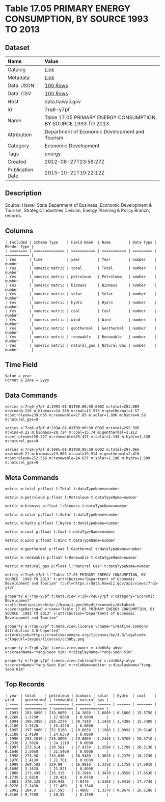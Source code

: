 # Table 17.05 PRIMARY ENERGY CONSUMPTION, BY SOURCE 1993 TO 2013

## Dataset

| Name | Value |
| :--- | :---- |
| Catalog | [Link](https://catalog.data.gov/dataset/table-17-05-primary-energy-consumption-by-source-1993-to-2012) |
| Metadata | [Link](https://data.hawaii.gov/api/views/7rq6-y7pf) |
| Data: JSON | [100 Rows](https://data.hawaii.gov/api/views/7rq6-y7pf/rows.json?max_rows=100) |
| Data: CSV | [100 Rows](https://data.hawaii.gov/api/views/7rq6-y7pf/rows.csv?max_rows=100) |
| Host | data.hawaii.gov |
| Id | 7rq6-y7pf |
| Name | Table 17.05 PRIMARY ENERGY CONSUMPTION, BY SOURCE 1993 TO 2013 |
| Attribution | Department of Economic Development and Tourism |
| Category | Economic Development |
| Tags | energy |
| Created | 2012-08-27T23:56:27Z |
| Publication Date | 2015-10-21T19:22:12Z |

## Description

Source: Hawaii State Department of Business, Economic Development & Tourism, Strategic Industries Division, Energy Planning & Policy Branch, records.

## Columns

```ls
| Included | Schema Type    | Field Name  | Name        | Data Type | Render Type |
| ======== | ============== | =========== | =========== | ========= | =========== |
| Yes      | time           | year        | Year        | number    | number      |
| Yes      | numeric metric | total       | Total       | number    | number      |
| Yes      | numeric metric | petroleum   | Petroleum   | number    | number      |
| Yes      | numeric metric | biomass     | Biomass     | number    | number      |
| Yes      | numeric metric | solar       | Solar       | number    | number      |
| Yes      | numeric metric | hydro       | Hydro       | number    | number      |
| Yes      | numeric metric | coal        | Coal        | number    | number      |
| Yes      | numeric metric | wind        | Wind        | number    | number      |
| Yes      | numeric metric | geothermal  | Geothermal  | number    | number      |
| Yes      | numeric metric | renewable   | Renewable   | number    | number      |
| Yes      | numeric metric | natural_gas | Natural Gas | number    | number      |
```

## Time Field

```ls
Value = year
Format & Zone = yyyy
```

## Data Commands

```ls
series e:7rq6-y7pf d:1993-01-01T00:00:00.000Z m:total=283.089 m:wind=0.226 m:biomass=24.388 m:coal=15.575 m:geothermal=1.57 m:petroleum=239.665 m:renewable=27.85 m:solar=1.086 m:hydro=0.58 m:natural_gas=0

series e:7rq6-y7pf d:1994-01-01T00:00:00.000Z m:total=299.395 m:wind=0.21 m:biomass=20.724 m:coal=15.74 m:geothermal=1.912 m:petroleum=258.227 m:renewable=25.427 m:solar=1.143 m:hydro=1.438 m:natural_gas=0

series e:7rq6-y7pf d:1995-01-01T00:00:00.000Z m:total=297.066 m:wind=0.21 m:biomass=19.803 m:coal=19.914 m:geothermal=2.419 m:petroleum=252.516 m:renewable=24.637 m:solar=1.196 m:hydro=1.009 m:natural_gas=0
```

## Meta Commands

```ls
metric m:total p:float l:Total t:dataTypeName=number

metric m:petroleum p:float l:Petroleum t:dataTypeName=number

metric m:biomass p:float l:Biomass t:dataTypeName=number

metric m:solar p:float l:Solar t:dataTypeName=number

metric m:hydro p:float l:Hydro t:dataTypeName=number

metric m:coal p:float l:Coal t:dataTypeName=number

metric m:wind p:float l:Wind t:dataTypeName=number

metric m:geothermal p:float l:Geothermal t:dataTypeName=number

metric m:renewable p:float l:Renewable t:dataTypeName=number

metric m:natural_gas p:float l:"Natural Gas" t:dataTypeName=number

entity e:7rq6-y7pf l:"Table 17.05 PRIMARY ENERGY CONSUMPTION, BY SOURCE  1993 TO 2013" t:attribution="Department of Economic Development and Tourism" t:url=https://data.hawaii.gov/api/views/7rq6-y7pf

property e:7rq6-y7pf t:meta.view v:id=7rq6-y7pf v:category="Economic Development" v:attributionLink=http://hawaii.gov/dbedt/economic/databook v:averageRating=0 v:name="Table 17.05 PRIMARY ENERGY CONSUMPTION, BY SOURCE  1993 TO 2013" v:attribution="Department of Economic Development and Tourism"

property e:7rq6-y7pf t:meta.view.license v:name="Creative Commons Attribution 3.0 Unported" v:termsLink=http://creativecommons.org/licenses/by/3.0/legalcode v:logoUrl=images/licenses/cc30by.png

property e:7rq6-y7pf t:meta.view.owner v:id=6k8y-ahyw v:screenName="Yang-Seon Kim" v:displayName="Yang-Seon Kim"

property e:7rq6-y7pf t:meta.view.tableauthor v:id=6k8y-ahyw v:screenName="Yang-Seon Kim" v:roleName=editor v:displayName="Yang-Seon Kim"
```

## Top Records

```ls
| year | total    | petroleum | biomass | solar  | hydro  | coal    | wind   | geothermal | renewable | natural_gas | 
| ==== | ======== | ========= | ======= | ====== | ====== | ======= | ====== | ========== | ========= | =========== | 
| 1993 | 283.0890 | 239.6650  | 24.3880 | 1.0860 | 0.5800 | 15.5750 | 0.2260 | 1.5700     | 27.8500   | 0.0000      | 
| 1994 | 299.3950 | 258.2270  | 20.7240 | 1.1430 | 1.4380 | 15.7400 | 0.2100 | 1.9120     | 25.4270   | 0.0000      | 
| 1995 | 297.0660 | 252.5160  | 19.8030 | 1.1960 | 1.0090 | 19.9140 | 0.2100 | 2.4190     | 24.6370   | 0.0000      | 
| 1996 | 283.3010 | 238.8090  | 19.0660 | 1.2440 | 1.0760 | 20.3710 | 0.2330 | 2.5020     | 24.1210   | 0.0000      | 
| 1997 | 273.614  | 230.561   | 17.4330 | 1.2590 | 1.1780 | 20.5130 | 0.1640 | 2.5060     | 22.5400   | 0.0000      | 
| 1998 | 273.56   | 233.636   | 16.5480 | 1.3020 | 1.2370 | 18.2230 | 0.1970 | 2.4180     | 21.701    | 0.0000      | 
| 1999 | 269.502  | 229.99    | 16.9810 | 1.3350 | 1.1750 | 17.6910 | 0.1690 | 2.1620     | 21.821    | 0.0000      | 
| 2000 | 273.495  | 235.315   | 15.1940 | 1.3470 | 1.0550 | 17.6530 | 0.1730 | 2.6810     | 20.451    | 0.0760      | 
| 2001 | 270.325  | 239.948   | 7.9470  | 1.3160 | 1.0410 | 17.7740 | 0.0220 | 2.1430     | 12.469    | 0.1340      | 
| 2002 | 284.9    | 257.593   | 7.4800  | 1.3370 | 0.9670 | 16.6180 | 0.0160 | 0.7480     | 10.55     | 0.1400      | 
```